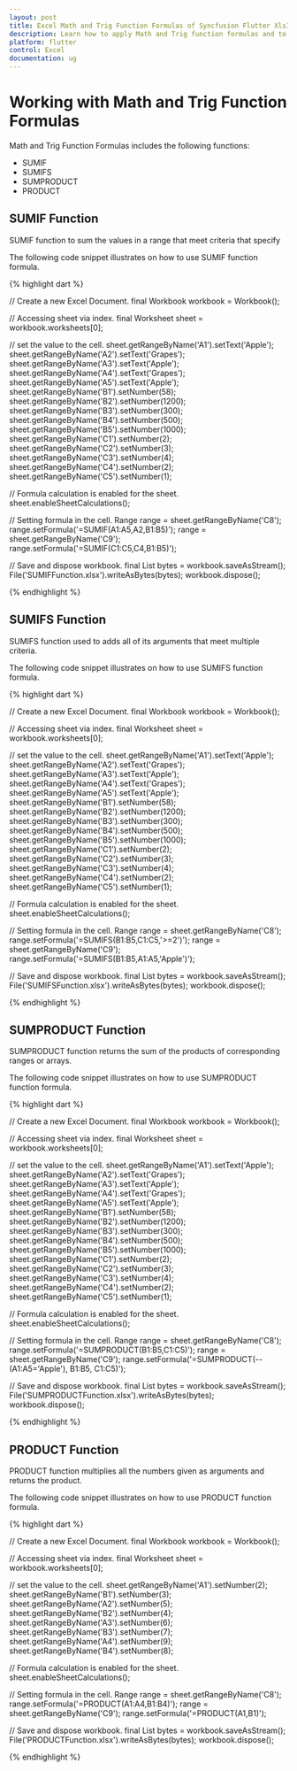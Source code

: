 ```yaml
---
layout: post
title: Excel Math and Trig Function Formulas of Syncfusion Flutter XlsIO.
description: Learn how to apply Math and Trig function formulas and to calculate value in the cells of Excel worksheet using Syncfusion Flutter XlsIO. 
platform: flutter
control: Excel
documentation: ug
---
```


# Working with Math and Trig Function Formulas

Math and Trig Function Formulas includes the following functions:

* SUMIF
* SUMIFS
* SUMPRODUCT
* PRODUCT

## SUMIF Function

SUMIF function to sum the values in a range that meet criteria that specify

The following code snippet illustrates on how to use SUMIF function formula.

{% highlight dart %}

// Create a new Excel Document.
final Workbook workbook = Workbook();

// Accessing sheet via index.
final Worksheet sheet = workbook.worksheets[0];

// set the value to the cell.
sheet.getRangeByName('A1').setText('Apple');
sheet.getRangeByName('A2').setText('Grapes');
sheet.getRangeByName('A3').setText('Apple');
sheet.getRangeByName('A4').setText('Grapes');
sheet.getRangeByName('A5').setText('Apple');
sheet.getRangeByName('B1').setNumber(58);
sheet.getRangeByName('B2').setNumber(1200);
sheet.getRangeByName('B3').setNumber(300);
sheet.getRangeByName('B4').setNumber(500);
sheet.getRangeByName('B5').setNumber(1000);
sheet.getRangeByName('C1').setNumber(2);
sheet.getRangeByName('C2').setNumber(3);
sheet.getRangeByName('C3').setNumber(4);
sheet.getRangeByName('C4').setNumber(2);
sheet.getRangeByName('C5').setNumber(1);

// Formula calculation is enabled for the sheet.
sheet.enableSheetCalculations();

// Setting formula in the cell.
Range range = sheet.getRangeByName('C8');
range.setFormula('=SUMIF(A1:A5,A2,B1:B5)');
range = sheet.getRangeByName('C9');
range.setFormula('=SUMIF(C1:C5,C4,B1:B5)');

// Save and dispose workbook.
final List<int> bytes = workbook.saveAsStream();
File('SUMIFFunction.xlsx').writeAsBytes(bytes);
workbook.dispose();

{% endhighlight %}

## SUMIFS Function

SUMIFS function used to adds all of its arguments that meet multiple criteria.

The following code snippet illustrates on how to use SUMIFS function formula.

{% highlight dart %}

// Create a new Excel Document.
final Workbook workbook = Workbook();

// Accessing sheet via index.
final Worksheet sheet = workbook.worksheets[0];

// set the value to the cell.
sheet.getRangeByName('A1').setText('Apple');
sheet.getRangeByName('A2').setText('Grapes');
sheet.getRangeByName('A3').setText('Apple');
sheet.getRangeByName('A4').setText('Grapes');
sheet.getRangeByName('A5').setText('Apple');
sheet.getRangeByName('B1').setNumber(58);
sheet.getRangeByName('B2').setNumber(1200);
sheet.getRangeByName('B3').setNumber(300);
sheet.getRangeByName('B4').setNumber(500);
sheet.getRangeByName('B5').setNumber(1000);
sheet.getRangeByName('C1').setNumber(2);
sheet.getRangeByName('C2').setNumber(3);
sheet.getRangeByName('C3').setNumber(4);
sheet.getRangeByName('C4').setNumber(2);
sheet.getRangeByName('C5').setNumber(1);

// Formula calculation is enabled for the sheet.
sheet.enableSheetCalculations();

// Setting formula in the cell.
Range range = sheet.getRangeByName('C8');
range.setFormula('=SUMIFS(B1:B5,C1:C5,\'>=2\')');
range = sheet.getRangeByName('C9');
range.setFormula('=SUMIFS(B1:B5,A1:A5,\'Apple\')');

// Save and dispose workbook.
final List<int> bytes = workbook.saveAsStream();
File('SUMIFSFunction.xlsx').writeAsBytes(bytes);
workbook.dispose();

{% endhighlight %}

## SUMPRODUCT Function

SUMPRODUCT function returns the sum of the products of corresponding ranges or arrays.

The following code snippet illustrates on how to use SUMPRODUCT function formula.

{% highlight dart %}

// Create a new Excel Document.
final Workbook workbook = Workbook();

// Accessing sheet via index.
final Worksheet sheet = workbook.worksheets[0];

// set the value to the cell.
sheet.getRangeByName('A1').setText('Apple');
sheet.getRangeByName('A2').setText('Grapes');
sheet.getRangeByName('A3').setText('Apple');
sheet.getRangeByName('A4').setText('Grapes');
sheet.getRangeByName('A5').setText('Apple');
sheet.getRangeByName('B1').setNumber(58);
sheet.getRangeByName('B2').setNumber(1200);
sheet.getRangeByName('B3').setNumber(300);
sheet.getRangeByName('B4').setNumber(500);
sheet.getRangeByName('B5').setNumber(1000);
sheet.getRangeByName('C1').setNumber(2);
sheet.getRangeByName('C2').setNumber(3);
sheet.getRangeByName('C3').setNumber(4);
sheet.getRangeByName('C4').setNumber(2);
sheet.getRangeByName('C5').setNumber(1);

// Formula calculation is enabled for the sheet.
sheet.enableSheetCalculations();

// Setting formula in the cell.
Range range = sheet.getRangeByName('C8');
range.setFormula('=SUMPRODUCT(B1:B5,C1:C5)');
range = sheet.getRangeByName('C9');
range.setFormula('=SUMPRODUCT(--(A1:A5=\'Apple\'), B1:B5, C1:C5)');

// Save and dispose workbook.
final List<int> bytes = workbook.saveAsStream();
File('SUMPRODUCTFunction.xlsx').writeAsBytes(bytes);
workbook.dispose();

{% endhighlight %}

## PRODUCT Function

PRODUCT function multiplies all the numbers given as arguments and returns the product.

The following code snippet illustrates on how to use PRODUCT function formula.

{% highlight dart %}

// Create a new Excel Document.
final Workbook workbook = Workbook();

// Accessing sheet via index.
final Worksheet sheet = workbook.worksheets[0];

// set the value to the cell.
sheet.getRangeByName('A1').setNumber(2);
sheet.getRangeByName('B1').setNumber(3);
sheet.getRangeByName('A2').setNumber(5);
sheet.getRangeByName('B2').setNumber(4);
sheet.getRangeByName('A3').setNumber(6);
sheet.getRangeByName('B3').setNumber(7);
sheet.getRangeByName('A4').setNumber(9);
sheet.getRangeByName('B4').setNumber(8);

// Formula calculation is enabled for the sheet.
sheet.enableSheetCalculations();

// Setting formula in the cell.
Range range = sheet.getRangeByName('C8');
range.setFormula('=PRODUCT(A1:A4,B1:B4)');
range = sheet.getRangeByName('C9');
range.setFormula('=PRODUCT(A1,B1)');

// Save and dispose workbook.
final List<int> bytes = workbook.saveAsStream();
File('PRODUCTFunction.xlsx').writeAsBytes(bytes);
workbook.dispose();

{% endhighlight %}



